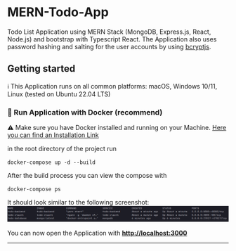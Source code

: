 # MERN-Todo-App 
Todo List Application using MERN Stack (MongoDB, Express.js, React, Node.js) and bootstrap with Typescript React. The Application also uses password hashing and salting for the user accounts by using <a href="https://www.npmjs.com/package/bcryptjs">bcryptjs</a>. 



## Getting started

ℹ️ This Application runs on all common platforms: macOS, Windows 10/11, Linux (tested on Ubuntu 22.04 LTS)



### 🐋 Run Application with Docker (recommend)

⚠ Make sure you have Docker installed and running on your Machine. <a href="https://docs.docker.com/desktop/">Here you can find an Installation Link</a>

in the root directory of the project run 
```shell
docker-compose up -d --build
```

After the build process you can view the compose with
```shell
docker-compose ps
```
It should look similar to the following screenshot:
<img src="screenshots/dockerps.png">

You can now open the Application with 
<a href="http://localhost:3000">**http://localhost:3000**</a>

<hr/>


